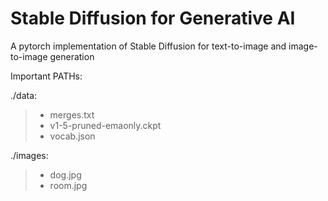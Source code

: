 # Stable Diffusion for Generative AI
A pytorch implementation of Stable Diffusion for text-to-image and image-to-image generation

Important PATHs:

./data:
> - merges.txt
> - v1-5-pruned-emaonly.ckpt 
> - vocab.json
        
./images: 
> - dog.jpg
> - room.jpg
